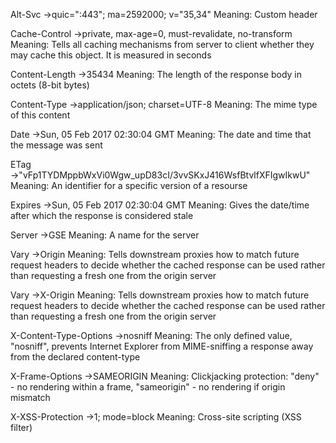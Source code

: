 Alt-Svc →quic=":443"; ma=2592000; v="35,34"
Meaning: Custom header

Cache-Control →private, max-age=0, must-revalidate, no-transform
Meaning: Tells all caching mechanisms from server to client whether they may cache this object. It is measured in seconds

Content-Length →35434
Meaning: The length of the response body in octets (8-bit bytes)

Content-Type →application/json; charset=UTF-8
Meaning: The mime type of this content

Date →Sun, 05 Feb 2017 02:30:04 GMT
Meaning: The date and time that the message was sent

ETag →"vFp1TYDMppbWxVi0Wgw_upD83cI/3vvSKxJ416WsfBtvlfXFIgwIkwU"
Meaning: An identifier for a specific version of a resourse

Expires →Sun, 05 Feb 2017 02:30:04 GMT
Meaning: Gives the date/time after which the response is considered stale

Server →GSE
Meaning: A name for the server

Vary →Origin
Meaning: Tells downstream proxies how to match future request headers to decide whether the cached response can be used rather than requesting a fresh one from the origin server

Vary →X-Origin
Meaning: Tells downstream proxies how to match future request headers to decide whether the cached response can be used rather than requesting a fresh one from the origin server 

X-Content-Type-Options →nosniff
Meaning: The only defined value, "nosniff", prevents Internet Explorer from MIME-sniffing a response away from the declared content-type

X-Frame-Options →SAMEORIGIN
Meaning: Clickjacking protection: "deny" - no rendering within a frame, "sameorigin" - no rendering if origin mismatch

X-XSS-Protection →1; mode=block
Meaning: Cross-site scripting (XSS filter)
